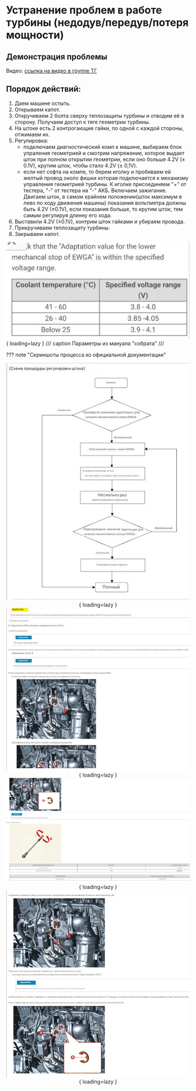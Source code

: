 # Устранение проблем в работе турбины (недодув/передув/потеря мощности)

## Демонстрация проблемы

Видео: [ссылка на видео в группе ТГ](https://t.me/Kia_Sportage_5_Turbo/1/120742)

## Порядок действий:
1. Даем машине остыть.
2. Открываем капот.
3. Откручиваем 2 болта сверху теплозащиты турбины и отводим её в сторону. Получаем доступ к тяге геометрии турбины.
4. На штоке есть 2 контрогающие гайки, по одной с каждой стороны, отжимаем их.
5. Регулировка:
    - подключаем диагностический комп к машине, выбираем блок упраления геометрией и смотрим напряжение, которое выдает шток при полном открытии геометрии, если оно больше 4.2V (± 0.1V), крутим шток, чтобы стало 4.2V (± 0,1V).
    - если нет софта на компе, то берем иголку и пробиваем ей желтый провод около фишки которая подключается к механизму управления геометрией турбины. К иголке присоединяем "+" от тестера, "-" от тестера на "-" АКБ. Включаем зажигание. Двигаем шток, в самом крайнем положении(шток максимум в лево по ходу движения машины) показания вольтметра должны быть 4.2V (±0.1V), если показания больше, то крутим шток, тем самым регулируя длинну его хода.
6. Выставили 4.2V (±0.1V), контрим шток гайками и убираем провода.
7. Прикручиваем теплозащиту турбины.
8. Закрываем капот.

![Image title](../../images/photo_2025-09-14_10-42-54.jpg){ loading=lazy }
/// caption
Параметры из мануала "собрата"
///

??? note "Скриншоты процесса из официальной документации"
    <center>
    ![Image title](../../images/turbo_1.jpg){ loading=lazy }
    ![Image title](../../images/turbo_2.jpg){ loading=lazy }
    ![Image title](../../images/turbo_3.jpg){ loading=lazy }
    ![Image title](../../images/turbo_4.jpg){ loading=lazy }
    </center>
